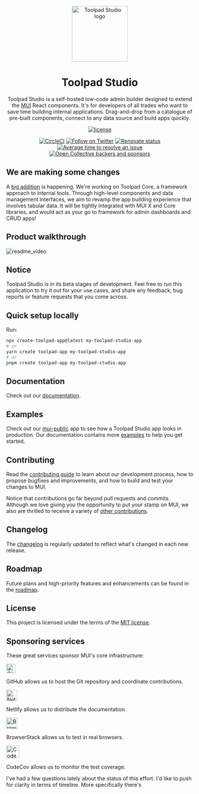 <!-- markdownlint-disable-next-line -->
<p align="center">
  <a href="https://mui.com/toolpad/" rel="noopener" target="_blank"><img width="150" src="https://mui.com/static/branding/product-toolpad-light.svg" alt="Toolpad Studio logo"></a>
</p>

<h1 align="center">Toolpad Studio</h1>

<div align="center">

Toolpad Studio is a self-hosted low-code admin builder designed to extend the [MUI](https://mui.com/) React components. It's for developers of all trades who want to save time building internal applications. Drag-and-drop from a catalogue of pre-built components, connect to any data source and build apps quickly.

[![license](https://img.shields.io/badge/license-MIT-blue.svg)](https://github.com/mui/material-ui/blob/HEAD/LICENSE)

<!--
[![npm latest package](https://img.shields.io/npm/v/@toolpad/studio/latest.svg)](https://www.npmjs.com/package/@toolpad/studio)
[![npm next package](https://img.shields.io/npm/v/@toolpad/studio/next.svg)](https://www.npmjs.com/package/@toolpad/studio@beta)
[![npm downloads](https://img.shields.io/npm/dm/@toolpad/studio.svg)](https://www.npmjs.com/package/@toolpad/studio)
-->

[![CircleCI](https://circleci.com/gh/mui/mui-toolpad/tree/master.svg?style=shield)](https://app.circleci.com/pipelines/github/mui/mui-toolpad?branch=master)
[![Follow on Twitter](https://img.shields.io/twitter/follow/Toolpad_.svg?label=follow+Toolpad)](https://twitter.com/Toolpad_)
[![Renovate status](https://img.shields.io/badge/renovate-enabled-brightgreen.svg)](https://github.com/mui/mui-toolpad/issues/8)
[![Average time to resolve an issue](https://isitmaintained.com/badge/resolution/mui/mui-toolpad.svg)](https://isitmaintained.com/project/mui/mui-toolpad 'Average time to resolve an issue')
[![Open Collective backers and sponsors](https://img.shields.io/opencollective/all/mui-org)](https://opencollective.com/mui-org)

</div>

## We are making some changes

A [big addition](https://github.com/mui/mui-toolpad/discussions/3311) is happening. We're working on Toolpad Core, a framework approach to internal tools. Through high-level components and data management interfaces, we aim to revamp the app building experience that involves tabular data. It will be tightly integrated with MUI X and Core libraries, and would act as your go to framework for admin dashboards and CRUD apps!

## Product walkthrough

![readme_video](https://github.com/prakhargupta1/mui-toolpad/assets/92228082/efcab7c7-4f34-487c-8a62-e059b5e58bcc)

## Notice

Toolpad Studio is in its beta stages of development. Feel free to run this application to try it out for your use cases, and share any feedback, bug reports or feature requests that you come across.

## Quick setup locally

Run:

```bash
npx create-toolpad-app@latest my-toolpad-studio-app
# or
yarn create toolpad-app my-toolpad-studio-app
# or
pnpm create toolpad-app my-toolpad-studio-app
```

## Documentation

Check out our [documentation](https://mui.com/toolpad/studio/getting-started/).

## Examples

Check out our [mui-public](https://tools-public.onrender.com/prod/pages/OverviewPage) app to see how a Toolpad Studio app looks in production.
Our documentation contains more [examples](https://mui.com/toolpad/studio/examples/) to help you get started.

## Contributing

Read the [contributing guide](/CONTRIBUTING.md) to learn about our development process, how to propose bugfixes and improvements, and how to build and test your changes to MUI.

Notice that contributions go far beyond pull requests and commits.
Although we love giving you the opportunity to put your stamp on MUI, we also are thrilled to receive a variety of [other contributions](https://mui.com/getting-started/faq/#mui-is-awesome-how-can-i-support-the-project).

## Changelog

The [changelog](https://github.com/mui/mui-toolpad/releases) is regularly updated to reflect what's changed in each new release.

## Roadmap

Future plans and high-priority features and enhancements can be found in the [roadmap](https://mui.com/toolpad/studio/getting-started/roadmap/).

## License

This project is licensed under the terms of the [MIT license](/LICENSE).

## Sponsoring services

These great services sponsor MUI's core infrastructure:

[<img loading="lazy" alt="GitHub" src="https://github.githubassets.com/images/modules/logos_page/GitHub-Logo.png" height="25">](https://github.com/)

GitHub allows us to host the Git repository and coordinate contributions.

[<img loading="lazy" alt="Netlify" src="https://cdn.netlify.com/15ecf59b59c9d04b88097c6b5d2c7e8a7d1302d0/1b6d6/img/press/logos/full-logo-light.svg" height="30">](https://www.netlify.com/)

Netlify allows us to distribute the documentation.

[<img loading="lazy" alt="BrowserStack" src="https://www.browserstack.com/images/mail/browserstack-logo-footer.png" height="30">](https://www.browserstack.com/)

BrowserStack allows us to test in real browsers.

[<img loading="lazy" alt="CodeCov" src="https://github.com/codecov.png?size=70" width="35" height="35">](https://codecov.io/)

CodeCov allows us to monitor the test coverage.

I've had a few questions lately about the status of this effort. I'd like to push for clarity in terms of timeline. More specifically there's
